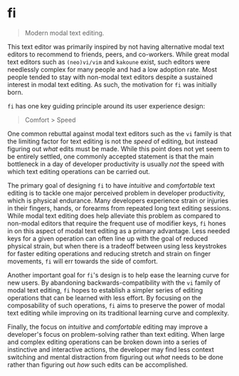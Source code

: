 # fi

> Modern modal text editing.

This text editor was primarily inspired by not having alternative modal text
editors to recommend to friends, peers, and co-workers. While great modal text
editors such as `(neo)vi/vim` and `kakoune` exist, such editors were needlessly
complex for many people and had a low adoption rate. Most people tended to stay
with non-modal text editors despite a sustained interest in modal text editing.
As such, the motivation for `fi` was initially born.

`fi` has one key guiding principle around its user experience design:

> Comfort > Speed

One common rebuttal against modal text editors such as the `vi` family is that
the limiting factor for text editing is not the *speed* of editing, but instead
figuring out *what* edits must be made. While this point does not yet seem to
be entirely settled, one commonly accepted statement is that the main
bottleneck in a day of developer productivity is usually *not* the speed with
which text editing operations can be carried out.

The primary goal of designing `fi` to have *intuitive* and *comfortable* text
editing is to tackle one major perceived problem in developer productivity,
which is physical endurance. Many developers experience strain or injuries in
their fingers, hands, or forearms from repeated long text editing sessions.
While modal text editing does help alleviate this problem as compared to
non-modal editors that require the frequent use of modifier keys, `fi` hones in
on this aspect of modal text editing as a primary advantage. Less needed keys
for a given operation can often line up with the goal of reduced physical
strain, but when there is a tradeoff between using less keystrokes for faster
editing operations and reducing stretch and strain on finger movements, `fi`
will err towards the side of comfort.

Another important goal for `fi`'s design is to help ease the learning curve for
new users. By abandoning backwards-compatibility with the `vi` family of modal
text editing, `fi` hopes to establish a simpler series of editing operations
that can be learned with less effort. By focusing on the composability of such
operations, `fi` aims to preserve the power of modal text editing while
improving on its traditional learning curve and complexity.

Finally, the focus on *intuitive* and *comfortable* editing may improve a
developer's focus on problem-solving rather than text editing. When large and
complex editing operations can be broken down into a series of instinctive and
interactive actions, the developer may find less context switching and mental
distraction from figuring out *what* needs to be done rather than figuring out
*how* such edits can be accomplished.
